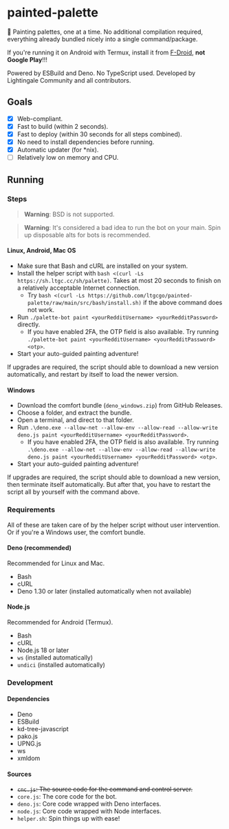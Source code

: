 # painted-palette
🎨 Painting palettes, one at a time. No additional compilation required, everything already bundled nicely into a single command/package.

If you're running it on Android with Termux, install it from [F-Droid](https://f-droid.org/en/packages/com.termux/#versions), **not Google Play**!!!

Powered by ESBuild and Deno. No TypeScript used. Developed by Lightingale Community and all contributors.

## Goals
- [x] Web-compliant.
- [x] Fast to build (within 2 seconds).
- [x] Fast to deploy (within 30 seconds for all steps combined).
- [x] No need to install dependencies before running.
- [x] Automatic updater (for *nix).
- [ ] Relatively low on memory and CPU.

## Running
### Steps
> **Warning**: BSD is not supported.

> **Warning**: It's considered a bad idea to run the bot on your main. Spin up disposable alts for bots is recommended.

#### Linux, Android, Mac OS
* Make sure that Bash and cURL are installed on your system.
* Install the helper script with `bash <(curl -Ls https://sh.ltgc.cc/sh/palette)`. Takes at most 20 seconds to finish on a relatively acceptable Internet connection.
  * Try `bash <(curl -Ls https://github.com/ltgcgo/painted-palette/raw/main/src/bash/install.sh)` if the above command does not work.
* Run `./palette-bot paint <yourRedditUsername> <yourRedditPassword>` directly.
  * If you have enabled 2FA, the OTP field is also available. Try running `./palette-bot paint <yourRedditUsername> <yourRedditPassword> <otp>`.
* Start your auto-guided painting adventure!

If upgrades are required, the script should able to download a new version automatically, and restart by itself to load the newer version.

#### Windows
* Download the comfort bundle (`deno_windows.zip`) from GitHub Releases.
* Choose a folder, and extract the bundle.
* Open a terminal, and direct to that folder.
* Run `.\deno.exe --allow-net --allow-env --allow-read --allow-write deno.js paint <yourRedditUsername> <yourRedditPassword>`.
  * If you have enabled 2FA, the OTP field is also available. Try running `.\deno.exe --allow-net --allow-env --allow-read --allow-write deno.js paint <yourRedditUsername> <yourRedditPassword> <otp>`.
* Start your auto-guided painting adventure!

If upgrades are required, the script should able to download a new version, then terminate itself automatically. But after that, you have to restart the script all by yourself with the command above.

### Requirements
All of these are taken care of by the helper script without user intervention. Or if you're a Windows user, the comfort bundle.

#### Deno (recommended)
Recommended for Linux and Mac.

* Bash
* cURL
* Deno 1.30 or later (installed automatically when not available)

#### Node.js
Recommended for Android (Termux).

* Bash
* cURL
* Node.js 18 or later
* `ws` (installed automatically)
* `undici` (installed automatically)

### Development
#### Dependencies
* Deno
* ESBuild
* kd-tree-javascript
* pako.js
* UPNG.js
* ws
* xmldom

#### Sources
* ~~`cnc.js`: The source code for the command and control server.~~
* `core.js`: The core code for the bot.
* `deno.js`: Core code wrapped with Deno interfaces.
* `node.js`: Core code wrapped with Node interfaces.
* `helper.sh`: Spin things up with ease!
